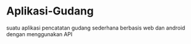 # Aplikasi-Gudang
suatu aplikasi pencatatan gudang sederhana berbasis web dan android dengan menggunakan API
